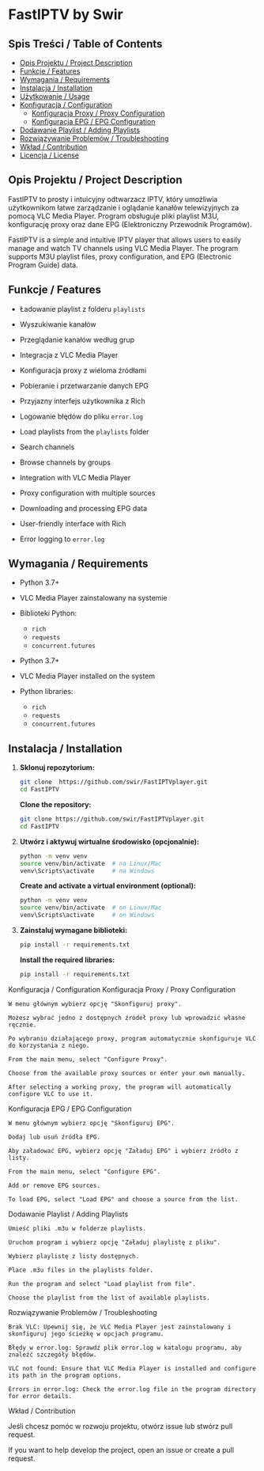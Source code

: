 # FastIPTV by Swir

## Spis Treści / Table of Contents
- [Opis Projektu / Project Description](#opis-projektu-project-description)
- [Funkcje / Features](#funkcje-features)
- [Wymagania / Requirements](#wymagania-requirements)
- [Instalacja / Installation](#instalacja-installation)
- [Użytkowanie / Usage](#użytkowanie-usage)
- [Konfiguracja / Configuration](#konfiguracja-configuration)
  - [Konfiguracja Proxy / Proxy Configuration](#konfiguracja-proxy-proxy-configuration)
  - [Konfiguracja EPG / EPG Configuration](#konfiguracja-epg-epg-configuration)
- [Dodawanie Playlist / Adding Playlists](#dodawanie-playlist-adding-playlists)
- [Rozwiązywanie Problemów / Troubleshooting](#rozwiązywanie-problemów-troubleshooting)
- [Wkład / Contribution](#wkład-contribution)
- [Licencja / License](#licencja-license)

## Opis Projektu / Project Description

FastIPTV to prosty i intuicyjny odtwarzacz IPTV, który umożliwia użytkownikom łatwe zarządzanie i oglądanie kanałów telewizyjnych za pomocą VLC Media Player. Program obsługuje pliki playlist M3U, konfigurację proxy oraz dane EPG (Elektroniczny Przewodnik Programów).

FastIPTV is a simple and intuitive IPTV player that allows users to easily manage and watch TV channels using VLC Media Player. The program supports M3U playlist files, proxy configuration, and EPG (Electronic Program Guide) data.

## Funkcje / Features

- Ładowanie playlist z folderu `playlists`
- Wyszukiwanie kanałów
- Przeglądanie kanałów według grup
- Integracja z VLC Media Player
- Konfiguracja proxy z wieloma źródłami
- Pobieranie i przetwarzanie danych EPG
- Przyjazny interfejs użytkownika z Rich
- Logowanie błędów do pliku `error.log`

- Load playlists from the `playlists` folder
- Search channels
- Browse channels by groups
- Integration with VLC Media Player
- Proxy configuration with multiple sources
- Downloading and processing EPG data
- User-friendly interface with Rich
- Error logging to `error.log`

## Wymagania / Requirements

- Python 3.7+
- VLC Media Player zainstalowany na systemie
- Biblioteki Python:
  - `rich`
  - `requests`
  - `concurrent.futures`

- Python 3.7+
- VLC Media Player installed on the system
- Python libraries:
  - `rich`
  - `requests`
  - `concurrent.futures`

## Instalacja / Installation

1. **Sklonuj repozytorium:**

    ```bash
    git clone  https://github.com/swir/FastIPTVplayer.git
    cd FastIPTV
    ```

    **Clone the repository:**

    ```bash
    git clone https://github.com/swir/FastIPTVplayer.git
    cd FastIPTV
    ```

2. **Utwórz i aktywuj wirtualne środowisko (opcjonalnie):**

    ```bash
    python -m venv venv
    source venv/bin/activate  # na Linux/Mac
    venv\Scripts\activate     # na Windows
    ```

    **Create and activate a virtual environment (optional):**

    ```bash
    python -m venv venv
    source venv/bin/activate  # on Linux/Mac
    venv\Scripts\activate     # on Windows
    ```

3. **Zainstaluj wymagane biblioteki:**

    ```bash
    pip install -r requirements.txt
    ```

    **Install the required libraries:**

    ```bash
    pip install -r requirements.txt
    ```

Konfiguracja / Configuration
Konfiguracja Proxy / Proxy Configuration

    W menu głównym wybierz opcję "Skonfiguruj proxy".

    Możesz wybrać jedno z dostępnych źródeł proxy lub wprowadzić własne ręcznie.

    Po wybraniu działającego proxy, program automatycznie skonfiguruje VLC do korzystania z niego.

    From the main menu, select "Configure Proxy".

    Choose from the available proxy sources or enter your own manually.

    After selecting a working proxy, the program will automatically configure VLC to use it.

Konfiguracja EPG / EPG Configuration

    W menu głównym wybierz opcję "Skonfiguruj EPG".

    Dodaj lub usuń źródła EPG.

    Aby załadować EPG, wybierz opcję "Załaduj EPG" i wybierz źródło z listy.

    From the main menu, select "Configure EPG".

    Add or remove EPG sources.

    To load EPG, select "Load EPG" and choose a source from the list.

Dodawanie Playlist / Adding Playlists

    Umieść pliki .m3u w folderze playlists.

    Uruchom program i wybierz opcję "Załaduj playlistę z pliku".

    Wybierz playlistę z listy dostępnych.

    Place .m3u files in the playlists folder.

    Run the program and select "Load playlist from file".

    Choose the playlist from the list of available playlists.

Rozwiązywanie Problemów / Troubleshooting

    Brak VLC: Upewnij się, że VLC Media Player jest zainstalowany i skonfiguruj jego ścieżkę w opcjach programu.

    Błędy w error.log: Sprawdź plik error.log w katalogu programu, aby znaleźć szczegóły błędów.

    VLC not found: Ensure that VLC Media Player is installed and configure its path in the program options.

    Errors in error.log: Check the error.log file in the program directory for error details.

Wkład / Contribution

Jeśli chcesz pomóc w rozwoju projektu, otwórz issue lub stwórz pull request.

If you want to help develop the project, open an issue or create a pull request.
